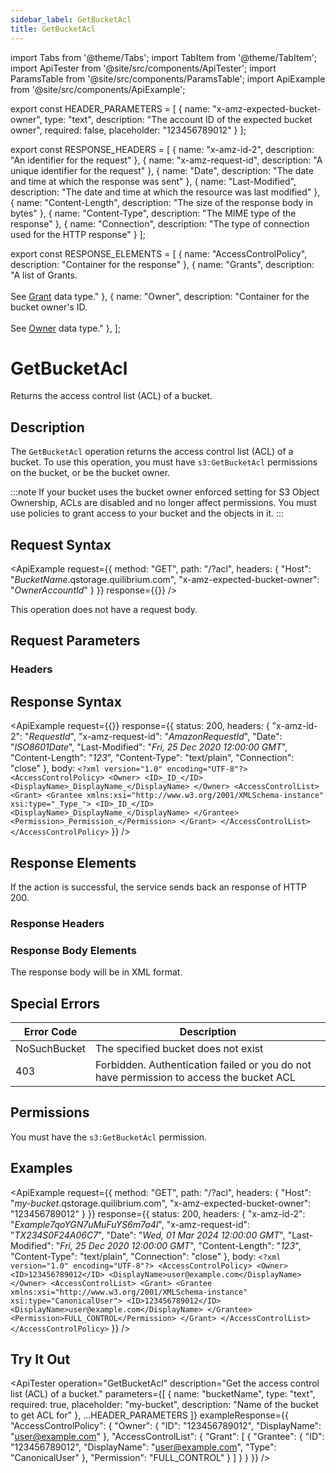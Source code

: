 ```yaml
---
sidebar_label: GetBucketAcl
title: GetBucketAcl
---
```


import Tabs from '@theme/Tabs';
import TabItem from '@theme/TabItem';
import ApiTester from '@site/src/components/ApiTester';
import ParamsTable from '@site/src/components/ParamsTable';
import ApiExample from '@site/src/components/ApiExample';

export const HEADER_PARAMETERS = [
  {
    name: "x-amz-expected-bucket-owner",
    type: "text",
    description: "The account ID of the expected bucket owner",
    required: false,
    placeholder: "123456789012"
  }
];

export const RESPONSE_HEADERS = [
  {
    name: "x-amz-id-2",
    description: "An identifier for the request"
  },
  {
    name: "x-amz-request-id",
    description: "A unique identifier for the request"
  },
  {
    name: "Date",
    description: "The date and time at which the response was sent"
  },
  {
    name: "Last-Modified",
    description: "The date and time at which the resource was last modified"
  },
  {
    name: "Content-Length",
    description: "The size of the response body in bytes"
  },
  {
    name: "Content-Type",
    description: "The MIME type of the response"
  },
  {
    name: "Connection",
    description: "The type of connection used for the HTTP response"
  }
];

export const RESPONSE_ELEMENTS = [
  {
    name: "AccessControlPolicy",
    description: "Container for the response"
  },
  {
    name: "Grants",
    description: "A list of Grants.<br/><br />See <a href='/docs/api/q-storage/api-reference/data-types/grant'>Grant</a> data type."
  },
  {
    name: "Owner",
    description: "Container for the bucket owner's ID.<br/><br />See <a href='/docs/api/q-storage/api-reference/data-types/owner'>Owner</a> data type."
  },
];

# GetBucketAcl

Returns the access control list (ACL) of a bucket.

## Description

The `GetBucketAcl` operation returns the access control list (ACL) of a bucket. To use this operation, you must have `s3:GetBucketAcl` permissions on the bucket, or be the bucket owner.

:::note
If your bucket uses the bucket owner enforced setting for S3 Object Ownership, ACLs are disabled and no longer affect permissions. You must use policies to grant access to your bucket and the objects in it.
:::

## Request Syntax

<ApiExample
  request={{
    method: "GET",
    path: "/?acl",
    headers: {
      "Host": "_BucketName_.qstorage.quilibrium.com",
      "x-amz-expected-bucket-owner": "_OwnerAccountId_"
    }
  }}
  response={{}}
/>

This operation does not have a request body.

## Request Parameters

### Headers

<ParamsTable parameters={HEADER_PARAMETERS} />



## Response Syntax

<ApiExample
  request={{}}
  response={{
    status: 200,
    headers: {
      "x-amz-id-2": "_RequestId_",
      "x-amz-request-id": "_AmazonRequestId_",
      "Date": "_ISO8601Date_",
      "Last-Modified": "_Fri, 25 Dec 2020 12:00:00 GMT_",
      "Content-Length": "_123_",
      "Content-Type": "text/plain",
      "Connection": "close"
    },
    body: `<?xml version="1.0" encoding="UTF-8"?>
<AccessControlPolicy>
   <Owner>
      <ID>_ID_</ID>
      <DisplayName>_DisplayName_</DisplayName>
   </Owner>
   <AccessControlList>
      <Grant>
         <Grantee xmlns:xsi="http://www.w3.org/2001/XMLSchema-instance" xsi:type="_Type_">
            <ID>_ID_</ID>
            <DisplayName>_DisplayName_</DisplayName>
         </Grantee>
         <Permission>_Permission_</Permission>
      </Grant>
   </AccessControlList>
</AccessControlPolicy>`
  }}
/>

## Response Elements
If the action is successful, the service sends back an response of HTTP 200.
### Response Headers

<ParamsTable responseElements={RESPONSE_HEADERS} type="response" />

### Response Body Elements
The response body will be in XML format.
<ParamsTable responseElements={RESPONSE_ELEMENTS} type="response" />

## Special Errors

| Error Code | Description |
|------------|-------------|
| NoSuchBucket | The specified bucket does not exist |
| 403 | Forbidden. Authentication failed or you do not have permission to access the bucket ACL |

## Permissions

You must have the `s3:GetBucketAcl` permission.

## Examples

<ApiExample
  request={{
    method: "GET",
    path: "/?acl",
    headers: {
      "Host": "_my-bucket_.qstorage.quilibrium.com",
      "x-amz-expected-bucket-owner": "123456789012"
    }
  }}
  response={{
    status: 200,
    headers: {
      "x-amz-id-2": "_Example7qoYGN7uMuFuYS6m7a4l_",
      "x-amz-request-id": "_TX234S0F24A06C7_",
      "Date": "_Wed, 01 Mar 2024 12:00:00 GMT_",
      "Last-Modified": "_Fri, 25 Dec 2020 12:00:00 GMT_",
      "Content-Length": "_123_",
      "Content-Type": "text/plain",
      "Connection": "close"
    },
    body: `<?xml version="1.0" encoding="UTF-8"?>
<AccessControlPolicy>
   <Owner>
      <ID>123456789012</ID>
      <DisplayName>user@example.com</DisplayName>
   </Owner>
   <AccessControlList>
      <Grant>
         <Grantee xmlns:xsi="http://www.w3.org/2001/XMLSchema-instance" xsi:type="CanonicalUser">
            <ID>123456789012</ID>
            <DisplayName>user@example.com</DisplayName>
         </Grantee>
         <Permission>FULL_CONTROL</Permission>
      </Grant>
   </AccessControlList>
</AccessControlPolicy>`
  }}
/>

## Try It Out

<ApiTester
  operation="GetBucketAcl"
  description="Get the access control list (ACL) of a bucket."
  parameters={[
    {
      name: "bucketName",
      type: "text",
      required: true,
      placeholder: "my-bucket",
      description: "Name of the bucket to get ACL for"
    },
    ...HEADER_PARAMETERS
  ]}
  exampleResponse={{
    "AccessControlPolicy": {
      "Owner": {
        "ID": "123456789012",
        "DisplayName": "user@example.com"
      },
      "AccessControlList": {
        "Grant": [
          {
            "Grantee": {
              "ID": "123456789012",
              "DisplayName": "user@example.com",
              "Type": "CanonicalUser"
            },
            "Permission": "FULL_CONTROL"
          }
        ]
      }
    }
  }}
/> 